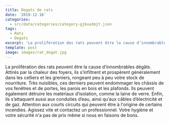 ```yaml
---
title: Degats de rats
date: '2019-12-16'
categories:
  - src/data/categories/category-gjbxa3mjt.json
tags:
  - Rats
  - Degats
excerpt: 'La prolifération des rats peuvent être la cause d’innombrables dégâts. '
template: post
image: images/rat_degat.jpg
---
```

La prolifération des rats peuvent être la cause d’innombrables dégâts. Attirés par la chaleur des foyers, ils s’infiltrent et prospèrent généralement dans les celliers et les greniers, rongeant peu à peu votre stock de nourriture. Très nuisibles, ces derniers peuvent endommager les châssis de vos fenêtres et de portes, les parois en bois et les plafonds. Ils peuvent également détruire les matériaux d’isolation, comme la laine de verre. Enfin, ils s’attaquent aussi aux conduites d’eau, ainsi qu’aux câbles d’électricité et de gaz.
Attention aux courts circuits qui peuvent être à l'origine de certains incendies. Agissez vite et contactez un professionnel. Votre hygiène et votre sécurité n'a pas de prix même si nous en faisons de bons.
